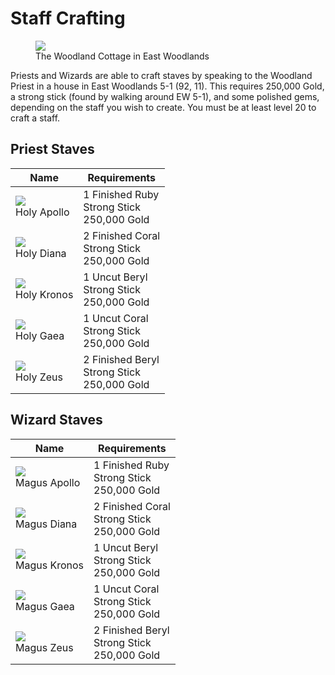 # Staff Crafting

<figure>
  <img src="../../images/woodland_cottage.jpg" />
  <figcaption>The Woodland Cottage in East Woodlands</figcaption>
</figure>

Priests and Wizards are able to craft staves by speaking to the Woodland Priest in a house in East Woodlands 5-1 (92, 11). This requires 250,000 Gold, a strong stick (found by walking around EW 5-1), and some polished gems, depending on the staff you wish to create. You must be at least level 20 to craft a staff.

## Priest Staves

| **Name** | **Requirements** |
| - | - |
| <img src="../../images/sprites/apollo.png"/> <br> Holy Apollo | 1 Finished Ruby <br> Strong Stick <br> 250,000 Gold |
| <img src="../../images/sprites/diana.png"/> <br> Holy Diana | 2 Finished Coral <br> Strong Stick <br> 250,000 Gold |
| <img src="../../images/sprites/kronos.png"/> <br> Holy Kronos | 1 Uncut Beryl <br> Strong Stick <br> 250,000 Gold |
| <img src="../../images/sprites/gaea.png"/> <br> Holy Gaea | 1 Uncut Coral <br> Strong Stick <br> 250,000 Gold |
| <img src="../../images/sprites/zeus.png"/> <br> Holy Zeus | 2 Finished Beryl <br> Strong Stick <br> 250,000 Gold |

## Wizard Staves

| **Name** | **Requirements** |
| - | - |
| <img src="../../images/sprites/apollo.png"/> <br> Magus Apollo | 1 Finished Ruby <br> Strong Stick <br> 250,000 Gold |
| <img src="../../images/sprites/diana.png"/> <br> Magus Diana | 2 Finished Coral <br> Strong Stick <br> 250,000 Gold |
| <img src="../../images/sprites/kronos.png"/> <br> Magus Kronos | 1 Uncut Beryl <br> Strong Stick <br> 250,000 Gold |
| <img src="../../images/sprites/gaea.png"/> <br> Magus Gaea | 1 Uncut Coral <br> Strong Stick <br> 250,000 Gold |
| <img src="../../images/sprites/zeus.png"/> <br> Magus Zeus | 2 Finished Beryl <br> Strong Stick <br> 250,000 Gold |

